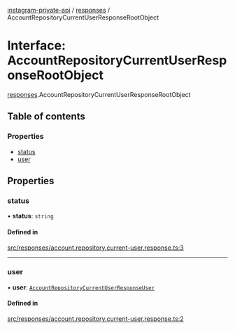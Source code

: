 [instagram-private-api](../../README.md) / [responses](../../modules/responses.md) / AccountRepositoryCurrentUserResponseRootObject

# Interface: AccountRepositoryCurrentUserResponseRootObject

[responses](../../modules/responses.md).AccountRepositoryCurrentUserResponseRootObject

## Table of contents

### Properties

- [status](AccountRepositoryCurrentUserResponseRootObject.md#status)
- [user](AccountRepositoryCurrentUserResponseRootObject.md#user)

## Properties

### status

• **status**: `string`

#### Defined in

[src/responses/account.repository.current-user.response.ts:3](https://github.com/Nerixyz/instagram-private-api/blob/4971f34/src/responses/account.repository.current-user.response.ts#L3)

___

### user

• **user**: [`AccountRepositoryCurrentUserResponseUser`](AccountRepositoryCurrentUserResponseUser.md)

#### Defined in

[src/responses/account.repository.current-user.response.ts:2](https://github.com/Nerixyz/instagram-private-api/blob/4971f34/src/responses/account.repository.current-user.response.ts#L2)
